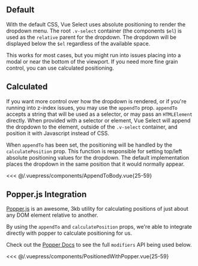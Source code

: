 ## Default

With the default CSS, Vue Select uses absolute positioning to render the dropdown menu. The root
`.v-select` container (the components `$el`) is used as the `relative` parent for the dropdown. The
dropdown will be displayed below the `$el` regardless of the available space.

This works for most cases, but you might run into issues placing into a modal or near the bottom of
the viewport. If you need more fine grain control, you can use calculated positioning.

## Calculated <Badge text="v3.7.0+" />

If you want more control over how the dropdown is rendered, or if you're running into z-index
issues, you may use the `appendTo` prop. `appendTo` accepts a string that will be used as a
selector, or may pass an `HTMLElement` directly. When provided with a selector or element, Vue
Select will append the dropdown to the element, outside of the `.v-select` container, and position
it with Javascript instead of CSS.

When `appendTo` has been set, the positioning will be handled by the `calculatePosition` prop. This
function is responsible for setting top/left absolute positioning values for the dropdown. The
default implementation places the dropdown in the same position that it would normally appear.

<AppendToBody />

<<< @/.vuepress/components/AppendToBody.vue{25-59}

## Popper.js Integration <Badge text="v3.7.0+" />

[Popper.js](https://popper.js.org/) is an awesome, 3kb utility for calculating positions of just
about any DOM element relative to another.

By using the `appendTo` and `calculatePosition` props, we're able to integrate directly with
popper to calculate positioning for us.

<PositionedWithPopper />

Check out the [Popper Docs](https://popper.js.org/docs/v2/modifiers/) to see the full `modifiers`
API being used below.

<<< @/.vuepress/components/PositionedWithPopper.vue{25-59}
